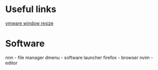 # Useful links
[vmware window resize](https://www.reddit.com/r/archlinux/comments/b0ona0/vmtools_on_arch_linux_full_screen_or_resizing/)

# Software
nnn - file manager
dmenu - software launcher
firefox - browser
nvim - editor



